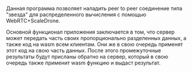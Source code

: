 Данная программа позволяет наладить peer to peer соединение типа "звезда" для распределенного 
вычисления с помощью WebRTC+ScaleDrone. 

Основной функционал приложения заключается в том, что сервер может передать часть своих 
пропорционально разделенных данных, а также код на wasm всем клиентам. Они же в свою очередь
применят этот код на свою часть данных. После этого промежуточные результаты будут присланы 
обратно на сервер, который в свою очередь также применит wasm функцию и выдаст результат.  
